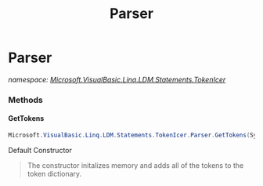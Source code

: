 ﻿---
title: Parser
---

# Parser
_namespace: [Microsoft.VisualBasic.Linq.LDM.Statements.TokenIcer](N-Microsoft.VisualBasic.Linq.LDM.Statements.TokenIcer.html)_



### Methods

#### GetTokens
```csharp
Microsoft.VisualBasic.Linq.LDM.Statements.TokenIcer.Parser.GetTokens(System.String)
```
Default Constructor
> 
>  The constructor initalizes memory and adds all of the tokens to the token dictionary.
>  




